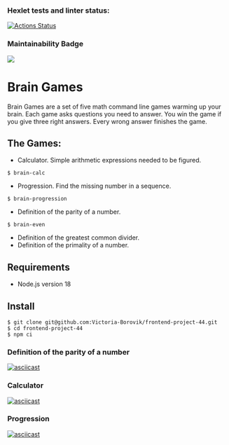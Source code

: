 ### Hexlet tests and linter status:
[![Actions Status](https://github.com/Victoria-Borovik/frontend-project-44/workflows/hexlet-check/badge.svg)](https://github.com/Victoria-Borovik/frontend-project-44/actions)

### Maintainability Badge
<a href="https://codeclimate.com/github/Victoria-Borovik/frontend-project-44/maintainability"><img src="https://api.codeclimate.com/v1/badges/56ffdd3cdc20a05b1762/maintainability" /></a>

# Brain Games #

Brain Games are a set of five math command line games warming up your brain.
Each game asks questions you need to answer. You win the game if you give three right answers. Every wrong answer finishes the game.

## The Games: ##
* Calculator. Simple arithmetic expressions needed to be figured.
```
$ brain-calc
```
* Progression. Find the missing number in a sequence. 
```
$ brain-progression
```
* Definition of the parity of a number.
```
$ brain-even
```
* Definition of the greatest common divider. 
* Definition of the primality of a number.

## Requirements ##
- Node.js version 18

## Install ##
```
$ git clone git@github.com:Victoria-Borovik/frontend-project-44.git
$ cd frontend-project-44
$ npm ci
```

### Definition of the parity of a number ###
[![asciicast](https://asciinema.org/a/OroyMRLS9ESslEiVDyAmmJrYz.svg)](https://asciinema.org/a/OroyMRLS9ESslEiVDyAmmJrYz)

### Calculator ###
[![asciicast](https://asciinema.org/a/2Kc3QFPnTHI27N3tZYKc3dczk.svg)](https://asciinema.org/a/2Kc3QFPnTHI27N3tZYKc3dczk)

### Progression ###
[![asciicast](https://asciinema.org/a/tFCOM4wT4pePUs6QxOa9H3nX8.svg)](https://asciinema.org/a/tFCOM4wT4pePUs6QxOa9H3nX8)
